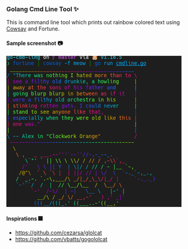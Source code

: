 ### Golang Cmd Line Tool ✨
This is command line tool which prints out rainbow colored text using [Cowsay](https://en.wikipedia.org/wiki/Cowsay) and Fortune. 

#### Sample screenshot 📷

![](https://github.com/vikramnr/gololcat/blob/37a617e24f268067964a76563f492bad18da56c3/Screenshot%20from%202021-07-25%2018-28-56.png)

#### Inspirations 🎆

- https://github.com/cezarsa/glolcat
- https://github.com/vbatts/gogololcat

